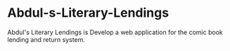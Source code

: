 # Abdul-s-Literary-Lendings
Abdul's Literary Lendings is  Develop a web application for the comic book lending and return system.
